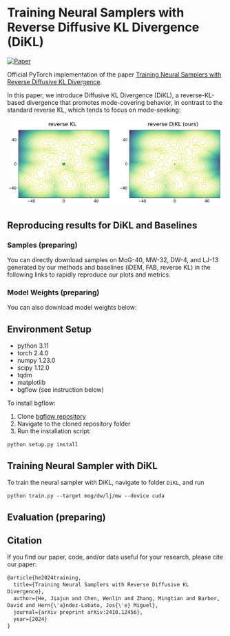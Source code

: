 # Training Neural Samplers with Reverse Diffusive KL Divergence (DiKL)


[![Paper](https://img.shields.io/badge/paper-arxiv.2410.12456-B31B1B.svg)](https://arxiv.org/abs/2410.12456)



Official PyTorch implementation of the paper [Training Neural Samplers with Reverse Diffusive KL Divergence](https://arxiv.org/abs/2410.12456).

In this paper, we introduce Diffusive KL Divergence (DiKL), a reverse-KL-based divergence that promotes mode-covering behavior, in contrast to the standard reverse KL, which tends to focus on mode-seeking:

![](./assets/compare_crop.gif)

## Reproducing results for DiKL and Baselines
### Samples (preparing)
You can directly download samples on MoG-40, MW-32, DW-4, and LJ-13 generated by our methods and baselines (iDEM, FAB, reverse KL) in the following links to rapidly reproduce our plots and metrics.

### Model Weights (preparing)
You can also download model weights below:

## Environment Setup
- python 3.11
- torch 2.4.0
- numpy 1.23.0
- scipy 1.12.0
- tqdm
- matplotlib
- bgflow (see instruction below)
  
To install bgflow:
1. Clone [bgflow repository](https://github.com/noegroup/bgflow)
2. Navigate to the cloned repository folder
3. Run the installation script:
```
python setup.py install
```

## Training Neural Sampler with DiKL

To train the neural sampler with DiKL, navigate to folder ```DiKL```, and run
```
python train.py --target mog/dw/lj/mw --device cuda
```

## Evaluation (preparing)

## Citation

If you find our paper, code, and/or data useful for your research, please cite our paper:

```
@article{he2024training,
  title={Training Neural Samplers with Reverse Diffusive KL Divergence},
  author={He, Jiajun and Chen, Wenlin and Zhang, Mingtian and Barber, David and Hern{\'a}ndez-Lobato, Jos{\'e} Miguel},
  journal={arXiv preprint arXiv:2410.12456},
  year={2024}
}
```
